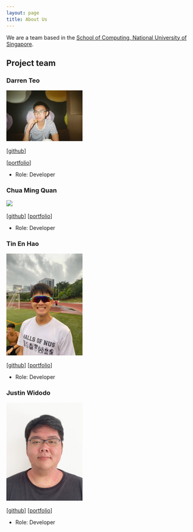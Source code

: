 ```yaml
---
layout: page
title: About Us
---
```


We are a team based in the [School of Computing, National University of Singapore](http://www.comp.nus.edu.sg).


## Project team

### Darren Teo

<img src="images/darren.png" width="200px">

[[github](https://github.com/darrentde)]

[[portfolio](team/darren.md)]

* Role: Developer

### Chua Ming Quan

<img src="images/chuamingquan.png" width="200px">

[[github](https://github.com/https://github.com/mqchua)]
[[portfolio](team/chuamingquan.md)]

* Role: Developer

### Tin En Hao

<img src="images/tinenhao.png" width="200px">

[[github](https://github.com/tinenhao)]
[[portfolio](team/tinenhao.md)]

* Role: Developer

### Justin Widodo
<img src="images/justinwidodo.png" width="200px">

[[github](https://github.com/GenFusion122)]
[[portfolio](team/justinwidodo.md)]

* Role: Developer
